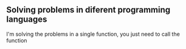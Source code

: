 ## Solving problems in diferent programming languages

I'm solving the problems in a single function, you just need to call the function
